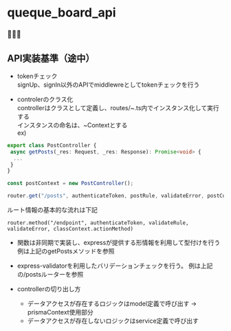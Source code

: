 # queque_board_api

### 🐥🐥🐥

## API実装基準（途中）

- tokenチェック<br>
signUp、signIn以外のAPIでmiddlewreとしてtokenチェックを行う

- controlerのクラス化<br>
controllerはクラスとして定義し、routes/~.ts内でインスタンス化して実行する<br>
インスタンスの命名は、~Contextとする<br>
ex)
```PostController.ts
export class PostController {
 async getPosts(_res: Request, _res: Response): Promise<void> {
  ...
 }
}
```
```/routes/post.ts
const postContext = new PostController();

router.get("/posts", authenticateToken, postRule, validateError, postContext.getPosts);
```

ルート情報の基本的な流れは下記
```
router.method("/endpoint", authenticateToken, validateRule, validateError, classContext.actionMethod)
```

- 関数は非同期で実装し、expressが提供する形情報を利用して型付けを行う
例は上記のgetPostsメソッドを参照

- express-validatorを利用したバリデーションチェックを行う。
例は上記の/postsルーターを参照

- controllerの切り出し方
  - データアクセスが存在するロジックはmodel定義で呼び出す → prismaContext使用部分
  - データアクセスが存在しないロジックはservice定義で呼び出す

